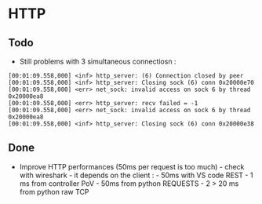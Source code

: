 # HTTP


## Todo

-  Still problems with 3 simultaneous connectiosn : 

```
[00:01:09.558,000] <inf> http_server: (6) Connection closed by peer
[00:01:09.558,000] <inf> http_server: Closing sock (6) conn 0x20000e70
[00:01:09.558,000] <err> net_sock: invalid access on sock 6 by thread 0x20000ea8
[00:01:09.558,000] <err> http_server: recv failed = -1
[00:01:09.558,000] <err> net_sock: invalid access on sock 6 by thread 0x20000ea8
[00:01:09.558,000] <inf> http_server: Closing sock (6) conn 0x20000e38
```

## Done

- Improve HTTP performances (50ms per request is too much)
        - check with wireshark
        - it depends on the client :
                - 50ms with VS code REST
                - 1 ms from controller PoV
                - 50ms from python REQUESTS
                - 2 > 20 ms from python raw TCP